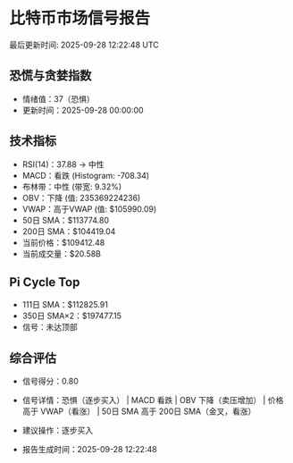 # 比特币市场信号报告

最后更新时间: 2025-09-28 12:22:48 UTC

## 恐慌与贪婪指数
- 情绪值：37（恐惧）
- 更新时间：2025-09-28 00:00:00

## 技术指标
- RSI(14)：37.88 → 中性
- MACD：看跌 (Histogram: -708.34)
- 布林带：中性 (带宽: 9.32%)
- OBV：下降 (值: 235369224236)
- VWAP：高于VWAP (值: $105990.09)
- 50日 SMA：$113774.80
- 200日 SMA：$104419.04
- 当前价格：$109412.48
- 当前成交量：$20.58B

## Pi Cycle Top
- 111日 SMA：$112825.91
- 350日 SMA×2：$197477.15
- 信号：未达顶部

## 综合评估
- 信号得分：0.80
- 信号详情：恐惧（逐步买入） | MACD 看跌 | OBV 下降（卖压增加） | 价格高于 VWAP（看涨） | 50日 SMA 高于 200日 SMA（金叉，看涨）
- 建议操作：逐步买入

- 报告生成时间：2025-09-28 12:22:48